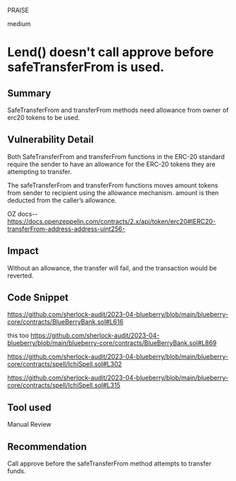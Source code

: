 PRAISE

medium

# Lend() doesn't call approve before safeTransferFrom is used.

## Summary
SafeTransferFrom and transferFrom methods need allowance from owner of erc20 tokens to be used.
## Vulnerability Detail
Both SafeTransferFrom and transferFrom functions in the ERC-20 standard require the sender to have an allowance for the ERC-20 tokens they are attempting to transfer.

The safeTransferFrom and transferFrom functions moves amount tokens from sender to recipient using the allowance mechanism. amount is then deducted from the caller’s allowance.

OZ docs-- https://docs.openzeppelin.com/contracts/2.x/api/token/erc20#IERC20-transferFrom-address-address-uint256-
## Impact
Without an allowance, the transfer will fail, and the transaction would be reverted.
## Code Snippet
https://github.com/sherlock-audit/2023-04-blueberry/blob/main/blueberry-core/contracts/BlueBerryBank.sol#L616

this too
https://github.com/sherlock-audit/2023-04-blueberry/blob/main/blueberry-core/contracts/BlueBerryBank.sol#L869

https://github.com/sherlock-audit/2023-04-blueberry/blob/main/blueberry-core/contracts/spell/IchiSpell.sol#L302

https://github.com/sherlock-audit/2023-04-blueberry/blob/main/blueberry-core/contracts/spell/IchiSpell.sol#L315
## Tool used

Manual Review

## Recommendation
Call approve before the safeTransferFrom method attempts to transfer funds.